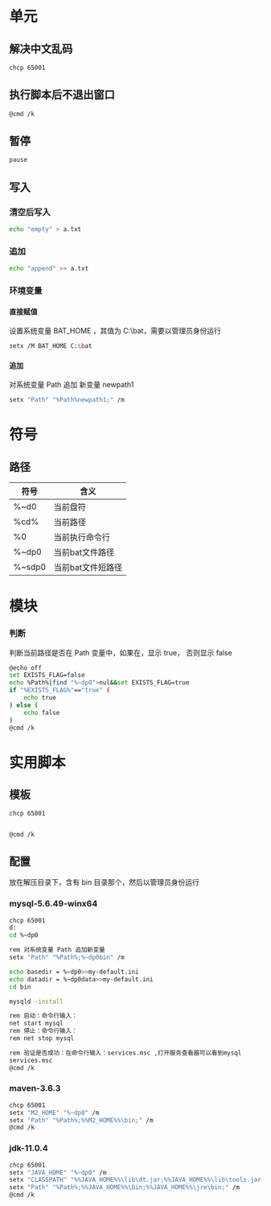 # 单元

## 解决中文乱码

```bash
chcp 65001
```

## 执行脚本后不退出窗口

```bash
@cmd /k
```

## 暂停

```bash
pause
```

## 写入

### 清空后写入

```bash
echo "empty" > a.txt
```

### 追加

```bash
echo "append" >> a.txt
```

### 环境变量

#### 直接赋值

设置系统变量 BAT_HOME ，其值为 C:\bat，需要以管理员身份运行

```bash
setx /M BAT_HOME C:\bat
```

#### 追加

对系统变量 Path 追加 新变量 newpath1

```bash
setx "Path" "%Path%newpath1;" /m
```

# 符号

## 路径

| 符号   | 含义              |
| ------ | ----------------- |
| %~d0   | 当前盘符          |
| %cd%   | 当前路径          |
| %0     | 当前执行命令行    |
| %~dp0  | 当前bat文件路径   |
| %~sdp0 | 当前bat文件短路径 |

# 模块

### 判断

判断当前路径是否在 Path 变量中，如果在，显示 true， 否则显示 false


```bash
@echo off
set EXISTS_FLAG=false
echo %Path%|find "%~dp0">nul&&set EXISTS_FLAG=true
if "%EXISTS_FLAG%"=="true" (
	echo true
) else (
	echo false
)
@cmd /k
```

# 实用脚本

## 模板

```
chcp 65001


@cmd /k
```

## 配置

放在解压目录下，含有 bin 目录那个，然后以管理员身份运行

### mysql-5.6.49-winx64

```bash
chcp 65001
d:
cd %~dp0

rem 对系统变量 Path 追加新变量
setx "Path" "%Path%;%~dp0bin" /m

echo basedir = %~dp0>>my-default.ini
echo datadir = %~dp0data>>my-default.ini
cd bin

mysqld -install

rem 启动：命令行输入：
net start mysql
rem 停止：命令行输入：
rem net stop mysql

rem 验证是否成功：在命令行输入：services.msc ,打开服务查看器可以看到mysql
services.msc
@cmd /k
```

### maven-3.6.3

```bash
chcp 65001
setx "M2_HOME" "%~dp0" /m
setx "Path" "%Path%;%%M2_HOME%%\bin;" /m
@cmd /k
```

### jdk-11.0.4

```bash
chcp 65001
setx "JAVA_HOME" "%~dp0" /m
setx "CLASSPATH" "%%JAVA_HOME%%\lib\dt.jar;%%JAVA_HOME%%\lib\tools.jar;" /m
setx "Path" "%Path%;%%JAVA_HOME%%\bin;%%JAVA_HOME%%\jre\bin;" /m
@cmd /k
```



































































































































